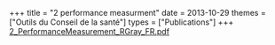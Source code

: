 +++
title = "2 performance measurment"
date = 2013-10-29
themes = ["Outils du Conseil de la santé"]
types = ["Publications"]
+++
[2\_PerformanceMeasurement\_RGray\_FR.pdf](/files/2_PerformanceMeasurement_RGray_FR.pdf)
